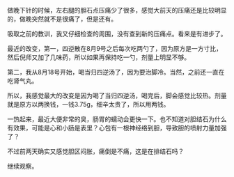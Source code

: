 做晚下针的时候，左右腿的胆石点压痛少了很多，感觉大前天的压痛还是比较明显的，做晚突然就不是很痛了，但是还有。

吸取之前的教训，我又仔细检查的周围，没有查到新的压痛点。看来是有进步了。

最近的改变，第一，四逆散在8月9号之后每次吃两勺了，因为原方是一方寸比，然后倪师又加了几味药，所以如果再保持吃一勺，剂量上明显不够。

第二，我从8月18号开始，喝当归四逆汤了，因为要治脚冷。当然，之前还一直在吃肾气丸。

所以，我感觉最大的改变是因为喝了当归四逆汤，喝完后，脚会感觉比较热。剂量就是原方以两换钱，一钱3.75g，细辛太贵了，所以用两钱。

一热起来，最近大便非常的臭，肠胃的蠕动会更快一下。也不知道对胆结石为什么有效果，可能是心和小肠是表里？心包有一根神经络到胆，导致胆的喷射力量加强了？

不过前两天确实又感觉胆区闷胀，痛倒是不痛，这是在排结石吗？

继续观察。